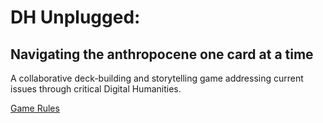 
# DH Unplugged: 
## Navigating the anthropocene one card at a time

A collaborative deck-building and storytelling game addressing current issues through critical Digital Humanities. 

[Game Rules](rules.md)

